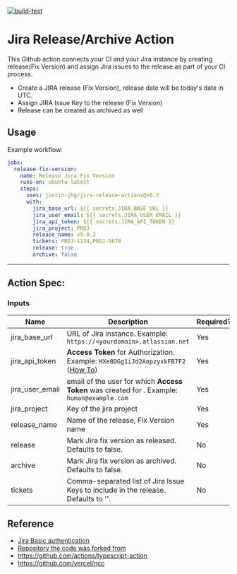 
[![build-test](https://github.com/Justin-JHG/jira-release-actions/actions/workflows/test.yml/badge.svg)](https://github.com/Justin-JHG/jira-release-actions/actions/workflows/test.yml)

# Jira Release/Archive Action 

This Github action connects your CI and your Jira instance by creating release(Fix Version) and assign Jira issues to the release as part of your CI process.

- Create a JIRA release (Fix Version), release date will be today's date in UTC.
- Assign JIRA Issue Key to the release (Fix Version)
- Release can be created as archived as well


## Usage

Example workflow:

```yaml
jobs:
  release-fix-version:
    name: Release Jira Fix Version
    runs-on: ubuntu-latest
    steps:
      uses: justin-jhg/jira-release-actions@v0.3
      with:
        jira_base_url: ${{ secrets.JIRA_BASE_URL }}
        jira_user_email: ${{ secrets.JIRA_USER_EMAIL }}
        jira_api_token: ${{ secrets.JIRA_API_TOKEN }}
        jira_project: PROJ
        release_name: v9.0.2
        tickets: PROJ-1234,PROJ-5678
        release: true
        archive: false
```

----

## Action Spec:

### Inputs

|Name |Description |Required? |Type |
|---|---|---|---|
| jira_base_url  | URL of Jira instance. Example: `https://<yourdomain>.atlassian.net` | Yes | String |
| jira_api_token | **Access Token** for Authorization. Example: `HXe8DGg1iJd2AopzyxkFB7F2` ([How To](https://confluence.atlassian.com/cloud/api-tokens-938839638.html)) | Yes | String |
| jira_user_email | email of the user for which **Access Token** was created for . Example: `human@example.com` | Yes | String |
| jira_project | Key of the jira project | Yes | String |
| release_name | Name of the release, Fix Version name | Yes | String |
| release | Mark Jira fix version as released. Defaults to false. | No | Boolean |
| archive | Mark Jira fix version as archived. Defaults to false. | No | Boolean |
| tickets | Comma-separated list of Jira Issue Keys to include in the release. Defaults to ''. | No | String |



## Reference

* [Jira Basic authentication](https://developer.atlassian.com/server/jira/platform/basic-authentication/)
* [Repository the code was forked from](https://github.com/StalemateInc/jira-release-action)
* https://github.com/actions/typescript-action
* https://github.com/vercel/ncc

